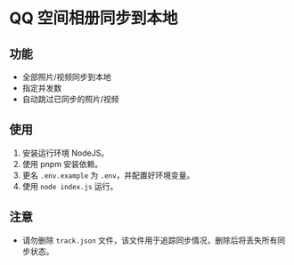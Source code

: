 # QQ 空间相册同步到本地

## 功能

+ 全部照片/视频同步到本地
+ 指定并发数
+ 自动跳过已同步的照片/视频

## 使用

1. 安装运行环境 NodeJS。
2. 使用 pnpm 安装依赖。
3. 更名 `.env.example` 为 `.env`，并配置好环境变量。
4. 使用 `node index.js` 运行。

## 注意

+ 请勿删除 `track.json` 文件，该文件用于追踪同步情况，删除后将丢失所有同步状态。

